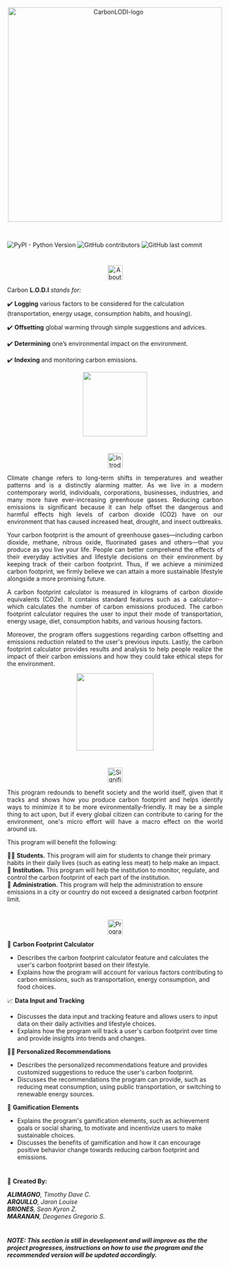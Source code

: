 <br>
<p align="center">
<picture>
  <source srcset="https://cdn.discordapp.com/attachments/1048446248274890764/1090517994469335040/darkmode.png" media="(prefers-color-scheme: dark)">
  <img src="https://cdn.discordapp.com/attachments/1048446248274890764/1090512762448392271/try.png" alt="CarbonLODI-logo" width="500px">
</picture>
<br>
</p>

<br>

![PyPI - Python Version](https://img.shields.io/pypi/pyversions/Numpy?style=for-the-badge) ![GitHub contributors](https://img.shields.io/github/contributors/JaronLouise/Carbon_LODI?color=blue&style=for-the-badge) ![GitHub last commit](https://img.shields.io/github/last-commit/JaronLouise/CarbonLODI?color=blue&style=for-the-badge)

#

<p align="center">
<picture>
  <source srcset="https://cdn.discordapp.com/attachments/1048446248274890764/1090944340572000316/about-dark.png" media="(prefers-color-scheme: dark)">
  <img src="https://cdn.discordapp.com/attachments/1048446248274890764/1090944340773310484/about-light.png" alt="About" height="35px">
</picture>
<br>
</p>

Carbon __L.O.D.I__ _stands for:_

✔️ __Logging__ various factors to be considered for the calculation (transportation, energy usage, consumption habits, and housing).

✔️ __Offsetting__ global warming through simple suggestions and advices. 

✔️ __Determining__ one’s environmental impact on the environment.

✔️ __Indexing__ and monitoring carbon emissions.

<p align="center">
  <img src="https://media.discordapp.net/attachments/1080008638476861512/1090948347155714139/f_a_c.gif?width=200&height=192" width="150px">
</p>

#

<p align="center">
<picture>
  <source srcset="https://cdn.discordapp.com/attachments/1048446248274890764/1090948675582308393/introduction-dark.png" media="(prefers-color-scheme: dark)">
  <img src="https://cdn.discordapp.com/attachments/1048446248274890764/1090948675850731630/introduction-light.png" alt="Introduction" height="35px">
</picture>
<br>
</p>

<p align="justify">
Climate change refers to long-term shifts in temperatures and weather patterns and is a distinctly alarming matter. As we live in a modern contemporary world, individuals, corporations, businesses, industries, and many more have ever-increasing greenhouse gasses. Reducing carbon emissions is significant because it can help offset the dangerous and harmful effects high levels of carbon dioxide (CO2) have on our environment that has caused increased heat, drought, and insect outbreaks.
</p>

<p align="justify">
Your carbon footprint is the amount of greenhouse gases—including carbon dioxide, methane, nitrous oxide, fluorinated gases and others—that you produce as you live your life. People can better comprehend the effects of their everyday activities and lifestyle decisions on their environment by keeping track of their carbon footprint. Thus, if we achieve a minimized carbon footprint, we firmly believe we can attain a more sustainable lifestyle alongside a more promising future.
</p>

<p align="justify">
A carbon footprint calculator is measured in kilograms of carbon dioxide equivalents (CO2e). It contains standard features such as a calculator--which calculates the number of carbon emissions produced. The carbon footprint calculator requires the user to input their mode of transportation, energy usage, diet, consumption habits, and various housing factors.
</p>

<p align="justify">
Moreover, the program offers suggestions regarding carbon offsetting and emissions reduction related to the user's previous inputs. Lastly, the carbon footprint calculator provides results and analysis to help people realize the impact of their carbon emissions and how they could take ethical steps for the environment.
</p>

<p align="center">
  <img src="https://media.discordapp.net/attachments/1080008638476861512/1090889491100749865/car.gif?width=385&height=385" width="180px">
</p>

#

<p align="center">
<picture>
  <source srcset="https://cdn.discordapp.com/attachments/1048446248274890764/1090950193773563987/significance-dark.png" media="(prefers-color-scheme: dark)">
  <img src="https://cdn.discordapp.com/attachments/1048446248274890764/1090950193526079599/significance-light.png" alt="Significance" height="35px">
</picture>
<br>
</p>

<p align="justify">
This program redounds to benefit society and the world itself, given that it tracks and shows how you produce carbon footprint and helps identify ways to minimize it to be more evironmentally-friendly. It may be a simple thing to act upon, but if every global citizen can contribute to caring for the environment, one's micro effort will have a macro effect on the world around us.  

This program will benefit the following: 

👨‍🎓 __Students.__ This program will aim for students to change their primary habits in their daily lives (such as eating less meat) to help make an impact.  
🏫 __Institution.__ This program will help the institution to monitor, regulate, and control the carbon footprint of each part of the institution.  
🏢 __Administration.__ This program will help the administration to ensure emissions in a city or country do not exceed a designated carbon footprint limit.  
</p>

#

<p align="center">
<picture>
  <source srcset="https://cdn.discordapp.com/attachments/1048446248274890764/1090951701223198730/features-dark.png" media="(prefers-color-scheme: dark)">
  <img src="https://cdn.discordapp.com/attachments/1048446248274890764/1090951701441298452/features-light.png" alt="Program Features" height="35px">
</picture>
<br>
</p>

🧮 __Carbon Footprint Calculator__
* Describes the carbon footprint calculator feature and calculates the user's carbon footprint based on their lifestyle.  
* Explains how the program will account for various factors contributing to carbon emissions, such as transportation, energy consumption, and food choices.

📈 __Data Input and Tracking__
* Discusses the data input and tracking feature and allows users to input data on their daily activities and lifestyle choices.  
* Explains how the program will track a user's carbon footprint over time and provide insights into trends and changes.

👨‍🏫 __Personalized Recommendations__
* Describes the personalized recommendations feature and provides customized suggestions to reduce the user's carbon footprint.  
* Discusses the recommendations the program can provide, such as reducing meat consumption, using public transportation, or switching to renewable energy sources.

🎲 __Gamification Elements__
* Explains the program's gamification elements, such as achievement goals or social sharing, to motivate and incentivize users to make sustainable choices.  
* Discusses the benefits of gamification and how it can encourage positive behavior change towards reducing carbon footprint and emissions.

#

📝 __Created By:__  

___ALIMAGNO__, Timothy Dave C.   
__ARQUILLO__, Jaron Louise   
__BRIONES__, Sean Kyron Z.  
__MARANAN__, Deogenes Gregorio S._

#



##### NOTE: This section is still in development and will improve as the the project progresses, instructions on how to use the program and the recommended version will be updated accordingly. 

#
